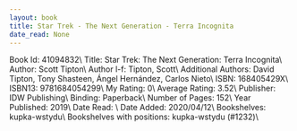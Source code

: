 ```yaml
---
layout: book
title: Star Trek - The Next Generation - Terra Incognita
date_read: None
---
```


Book Id: 41094832\ 
Title: Star Trek: The Next Generation: Terra Incognita\ 
Author: Scott Tipton\ 
Author l-f: Tipton, Scott\ 
Additional Authors: David Tipton, Tony Shasteen, Ángel Hernández, Carlos Nieto\ 
ISBN: 168405429X\ 
ISBN13: 9781684054299\ 
My Rating: 0\ 
Average Rating: 3.52\ 
Publisher: IDW Publishing\ 
Binding: Paperback\ 
Number of Pages: 152\ 
Year Published: 2019\ 
Date Read: \ 
Date Added: 2020/04/12\ 
Bookshelves: kupka-wstydu\ 
Bookshelves with positions: kupka-wstydu (#1232)\ 

